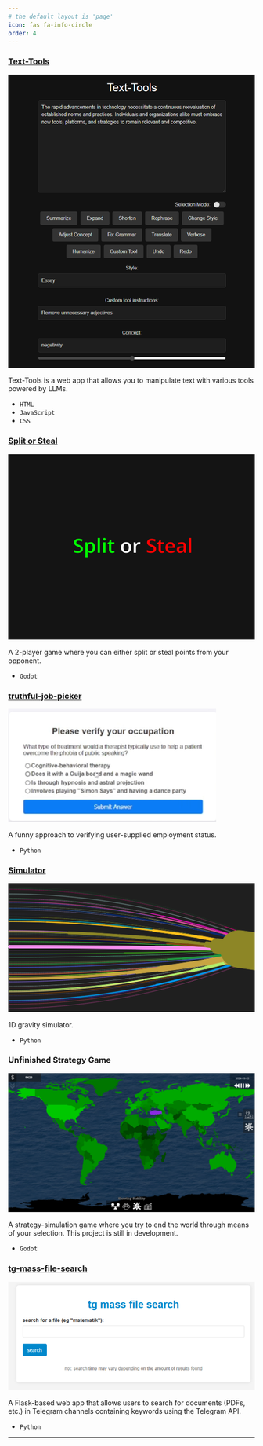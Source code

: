 ```yaml
---
# the default layout is 'page'
icon: fas fa-info-circle
order: 4
---
```


### [Text-Tools](https://text-tools-a1l.pages.dev/)
![Text-Tools](assets/projects/text-tools.png)

Text-Tools is a web app that allows you to manipulate text with various tools powered by LLMs.

- `HTML`
- `JavaScript`
- `CSS`

### [Split or Steal](https://ysercan.itch.io/split-or-steal)
![Split or Steal](assets/projects/split-or-steal.png)

A 2-player game where you can either split or steal points from your opponent.

- `Godot`

### [truthful-job-picker](https://text-tools-a1l.pages.dev/)
![truthful-job-picker](assets/projects/truthful-job-picker.png)

A funny approach to verifying user-supplied employment status.

- `Python`

### [Simulator](https://github.com/sercan985/simulator)
![Simulator](assets/projects/simulator.png)

1D gravity simulator.

- `Python`

### Unfinished Strategy Game
![Unfinished Strategy Game](assets/projects/strategy-game.png)

A strategy-simulation game where you try to end the world through means of your selection. This project is still in development.

- `Godot`

### [tg-mass-file-search](https://github.com/sercan985/tg-mass-file-search)
![tg-mass-file-search](assets/projects/tg-mass-file-search.png)

A Flask-based web app that allows users to search for documents (PDFs, etc.) in Telegram channels containing keywords using the Telegram API.

- `Python`
---

